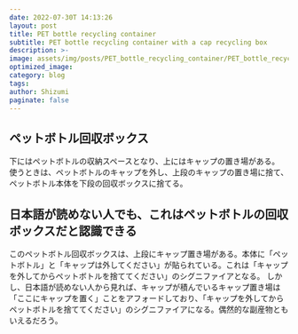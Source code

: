 ```yaml
---
date: 2022-07-30T 14:13:26
layout: post
title: PET bottle recycling container 
subtitle: PET bottle recycling container with a cap recycling box
description: >-
image: assets/img/posts/PET_bottle_recycling_container/PET_bottle_recycling_container.jpg
optimized_image: 
category: blog
tags: 
author: Shizumi
paginate: false
---
```


## ペットボトル回収ボックス

下にはペットボトルの収納スペースとなり、上にはキャップの置き場がある。
使うときは、ペットボトルのキャップを外し、上段のキャップの置き場に捨て、ペットボトル本体を下段の回収ボックスに捨てる。

## 日本語が読めない人でも、これはペットボトルの回収ボックスだと認識できる

このペットボトル回収ボックスは、上段にキャップ置き場がある。本体に「ペットボトル」と「キャップは外してください」が貼られている。これは「キャップを外してからペットボトルを捨ててください」のシグニファイアとなる。
しかし、日本語が読めない人から見れば、キャップが積んでいるキャップ置き場は「ここにキャップを置く」ことをアフォードしており、「キャップを外してからペットボトルを捨ててください」のシグニファイアになる。偶然的な副産物ともいえるだろう。